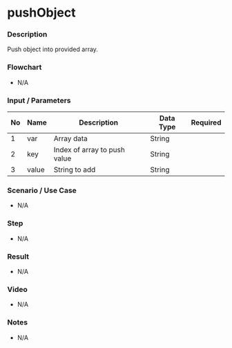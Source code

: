 # pushObject

### Description

Push object into provided array.

### Flowchart

- N/A 

### Input / Parameters

| No | Name | Description | Data Type | Required |
| ------ | ------ | ------ |------ | ------ |
| 1 | var | Array data | String |   |
| 2 | key | Index of array to push value | String |   |
| 3 | value | String to add | String |   |

### Scenario / Use Case

- N/A

### Step

- N/A

### Result

- N/A

### Video

- N/A

### Notes

- N/A